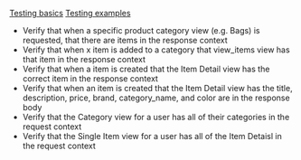 [Testing basics](https://docs.djangoproject.com/en/1.11/intro/tutorial05/#the-django-test-client) 
[Testing examples](https://docs.djangoproject.com/en/1.11/intro/tutorial05/)

* Verify that when a specific product category view (e.g. Bags) is requested, that there are items in the response context
* Verify that when x item is added to a category that view_items view has that item in the response context
* Verify that when a item is created that the Item Detail view has the correct item in the response context
* Verify that when an item is created that the Item Detail view has the title, description, price, brand, category_name, and color are in the response body
* Verify that the Category view for a user has all of their categories in the request context
* Verify that the Single Item view for a user has all of the Item Detaisl in the request context